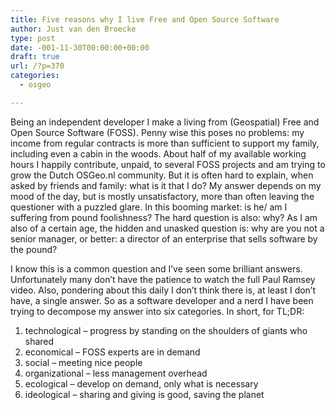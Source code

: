 ```yaml
---
title: Five reasons why I live Free and Open Source Software
author: Just van den Broecke
type: post
date: -001-11-30T00:00:00+00:00
draft: true
url: /?p=370
categories:
  - osgeo

---
```

Being an independent developer I make a living from (Geospatial) Free and Open Source Software (FOSS). Penny wise this poses no problems: my income from regular contracts is more than sufficient to support my family, including even a cabin in the woods. About half of my available working hours I happily contribute, unpaid, to several FOSS projects and am trying to grow the Dutch OSGeo.nl community. But it is often hard to explain, when asked by friends and family: what is it that I do? My answer depends on my mood of the day, but is mostly unsatisfactory, more than often leaving the questioner with a puzzled glare. In this booming market: is he/ am I suffering from pound foolishness? The hard question is also: why? As I am also of a certain age, the hidden and unasked question is: why are you not a senior manager, or better: a director of an enterprise that sells software by the pound? 

I know this is a common question and I&#8217;ve seen some brilliant answers. Unfortunately many don&#8217;t have the patience to watch the full Paul Ramsey video. Also, pondering about this daily I don&#8217;t think there is, at least I don&#8217;t have, a single answer. So as a software developer and a nerd I have been trying to decompose my answer into six categories. In short, for TL;DR:

1. technological &#8211; progress by standing on the shoulders of giants who shared  
2. economical &#8211; FOSS experts are in demand  
3. social &#8211; meeting nice people  
4. organizational &#8211; less management overhead  
5. ecological &#8211; develop on demand, only what is necessary  
6. ideological &#8211; sharing and giving is good, saving the planet